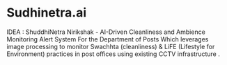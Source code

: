 # Sudhinetra.ai
IDEA : ShuddhiNetra Nirikshak - AI-Driven Cleanliness and Ambience Monitoring  Alert System For the Department of Posts Which leverages image processing to monitor Swachhta (cleanliness) &amp; LiFE (Lifestyle for Environment) practices in post offices using existing CCTV infrastructure . 
